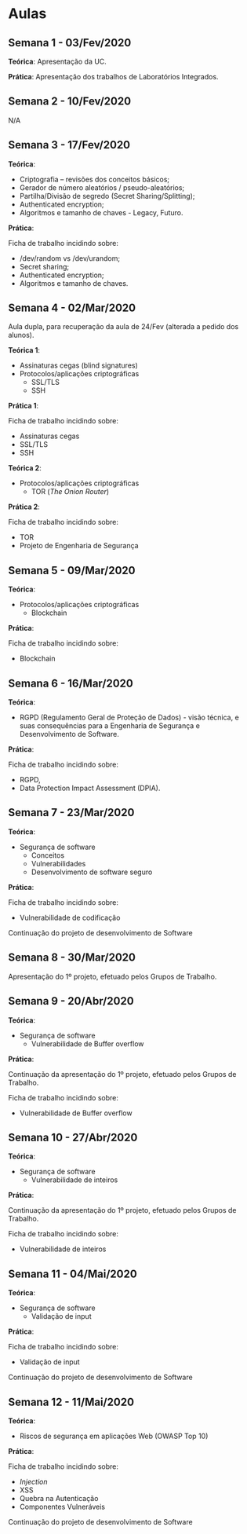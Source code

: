 # Aulas

## Semana 1 - 03/Fev/2020

**Teórica**: Apresentação da UC.

**Prática**: Apresentação dos trabalhos de Laboratórios Integrados.

## Semana 2 - 10/Fev/2020

N/A

## Semana 3 - 17/Fev/2020

**Teórica**:

-   Criptografia – revisões dos conceitos básicos;
-   Gerador de número aleatórios / pseudo-aleatórios;
-   Partilha/Divisão de segredo (Secret Sharing/Splitting);
-   Authenticated encryption;
-   Algoritmos e tamanho de chaves - Legacy, Futuro.

**Prática**:

Ficha de trabalho incidindo sobre:

-   /dev/random vs /dev/urandom;
-   Secret sharing;
-   Authenticated encryption;
-   Algoritmos e tamanho de chaves.


## Semana 4 - 02/Mar/2020

Aula dupla, para recuperação da aula de 24/Fev (alterada a pedido dos alunos).

**Teórica 1**:

-   Assinaturas cegas (blind signatures)
-   Protocolos/aplicações criptográficas
    -   SSL/TLS
    -   SSH

**Prática 1**:

Ficha de trabalho incidindo sobre:

-   Assinaturas cegas
-   SSL/TLS
-   SSH

**Teórica 2**:

-   Protocolos/aplicações criptográficas
    -   TOR (_The Onion Router_)

**Prática 2**:

Ficha de trabalho incidindo sobre:

-   TOR
-   Projeto de Engenharia de Segurança



## Semana 5 - 09/Mar/2020

**Teórica**:

-   Protocolos/aplicações criptográficas
    -   Blockchain


**Prática**:

Ficha de trabalho incidindo sobre:

-   Blockchain


## Semana 6 - 16/Mar/2020

**Teórica**:

-   RGPD (Regulamento Geral de Proteção de Dados) - visão técnica, e suas consequências para a Engenharia de Segurança e Desenvolvimento de Software.

**Prática**:

Ficha de trabalho incidindo sobre:

-   RGPD,
- Data Protection Impact Assessment (DPIA).


## Semana 7 - 23/Mar/2020

**Teórica**:

-   Segurança de software
    -   Conceitos
    -   Vulnerabilidades
    -   Desenvolvimento de software seguro

**Prática**:

Ficha de trabalho incidindo sobre:

-   Vulnerabilidade de codificação

Continuação do projeto de desenvolvimento de Software


## Semana 8 - 30/Mar/2020

Apresentação do 1º projeto, efetuado pelos Grupos de Trabalho.

## Semana 9 - 20/Abr/2020

**Teórica**:

-   Segurança de software
    - Vulnerabilidade de Buffer overflow

**Prática**:


Continuação da apresentação do 1º projeto, efetuado pelos Grupos de Trabalho.

Ficha de trabalho incidindo sobre:

-   Vulnerabilidade de Buffer overflow


## Semana 10 - 27/Abr/2020

**Teórica**:

-   Segurança de software
    - Vulnerabilidade de inteiros

**Prática**:

Continuação da apresentação do 1º projeto, efetuado pelos Grupos de Trabalho.

Ficha de trabalho incidindo sobre:

-   Vulnerabilidade de inteiros


## Semana 11 - 04/Mai/2020

**Teórica**:

-   Segurança de software
    - Validação de input

**Prática**:

Ficha de trabalho incidindo sobre:

-   Validação de input

Continuação do projeto de desenvolvimento de Software


## Semana 12 - 11/Mai/2020

**Teórica**:

- Riscos de segurança em aplicações Web (OWASP Top 10)


**Prática**:

Ficha de trabalho incidindo sobre:

- _Injection_
- XSS
- Quebra na Autenticação
- Componentes Vulneráveis

Continuação do projeto de desenvolvimento de Software

